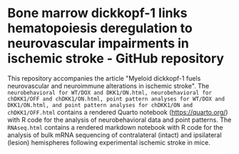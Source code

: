 # Bone marrow dickkopf-1 links hematopoiesis deregulation to neurovascular impairments in ischemic stroke - GitHub repository

This repository accompanies the article "Myeloid dickkopf-1 fuels neurovascular and neuroimmune alterations in ischemic stroke". The `neurobehavioral for WT/DOX and DKK1/ON.html, neurobehavioral for chDKK1/OFF and chDKK1/ON.html, point pattern analyses for WT/DOX and DKK1/ON.html, and point pattern analyses for chDKK1/ON and chDKK1/OFF.html` contains a rendered Quarto notebook (https://quarto.org/) with R code for the analysis of neurobehavioral data and point patterns. The `RNAseq.html` contains a rendered markdown notebook with R code for the analysis of bulk mRNA sequencing of contralateral (intact) and ipsilateral (lesion) hemispheres following experimental ischemic stroke in mice. 
